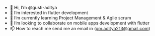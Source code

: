 - 👋 Hi, I’m @gusti-aditya
- 👀 I’m interested in flutter development
- 🌱 I’m currently learning Project Management & Agile scrum
- 💞️ I’m looking to collaborate on mobile apps development with flutter
- 📫 How to reach me send me an email in (gm.aditya213@gmail.com)

<!---
gusti-aditya/gusti-aditya is a ✨ special ✨ repository because its `README.md` (this file) appears on your GitHub profile.
You can click the Preview link to take a look at your changes.
--->
